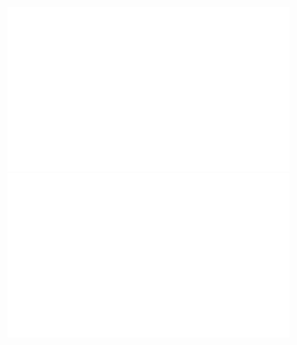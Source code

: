 ![](https://raw.githubusercontent.com/SirBloberto/github-stats/master/generated/languages.svg#gh-light-mode-only)
![](https://raw.githubusercontent.com/SirBloberto/github-stats/master/generated/overview.svg#gh-light-mode-only)
